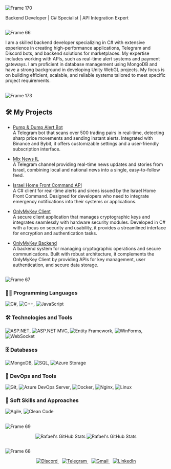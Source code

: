 ![Frame 170](https://github.com/user-attachments/assets/db8c7f05-8e97-4baa-9237-f21723ff171c)

Backend Developer | C# Specialist | API Integration Expert

## 

![Frame 66](https://github.com/user-attachments/assets/85c2aa52-73d8-4d26-8a85-d2693c7158f1)

I am a skilled backend developer specializing in C# with extensive experience in creating high-performance applications, Telegram and Discord bots, and backend solutions for marketplaces. My expertise includes working with APIs, such as real-time alert systems and payment gateways. I am proficient in database management using MongoDB and have a strong background in developing Unity WebGL projects. My focus is on building efficient, scalable, and reliable systems tailored to meet specific project requirements.

## 

![Frame 173](https://github.com/user-attachments/assets/cb849848-5459-4880-88a4-7972ca2f5174)

## 🛠️ My Projects
- [Pump & Dump Alert Bot](https://t.me/DumpPumpAlertBot)  
  A Telegram bot that scans over 500 trading pairs in real-time, detecting sharp price movements and sending instant alerts. Integrated with Binance and Bybit, it offers customizable settings and a user-friendly subscription interface.

- [Mix News IL](https://t.me/mixnewsil)  
  A Telegram channel providing real-time news updates and stories from Israel, combining local and national news into a single, easy-to-follow feed.

- [Israel Home Front Command API](https://github.com/rafael1209/IsraelHomeFrontCommandAPI)  
  A C# client for real-time alerts and sirens issued by the Israel Home Front Command. Designed for developers who need to integrate emergency notifications into their systems or applications.

- [OnlyMyKey Client](https://github.com/rafael1209/OnlyMyKeyClient)  
  A secure client application that manages cryptographic keys and integrates seamlessly with hardware security modules. Developed in C# with a focus on security and usability, it provides a streamlined interface for encryption and authentication tasks.

- [OnlyMyKey Backend](https://github.com/rafael1209/OnlyMyKeyBackend)  
  A backend system for managing cryptographic operations and secure communications. Built with robust architecture, it complements the OnlyMyKey Client by providing APIs for key management, user authentication, and secure data storage.

##

![Frame 67](https://github.com/user-attachments/assets/b0ed95c8-7e09-46f2-a9b3-a29b5a075667)

### 👨‍💻 Programming Languages
![C#](https://img.shields.io/badge/-C%23-239120?logo=c-sharp&logoColor=white&style=flat), ![C++](https://img.shields.io/badge/-C++-00599C?logo=cplusplus&logoColor=white&style=flat), ![JavaScript](https://img.shields.io/badge/-JavaScript-F7DF1E?logo=javascript&logoColor=black&style=flat)

### 🛠️ Technologies and Tools
![ASP.NET](https://img.shields.io/badge/-ASP.NET-512BD4?logo=dotnet&logoColor=white&style=flat), ![ASP.NET MVC](https://img.shields.io/badge/-ASP.NET%20MVC-512BD4?logo=dotnet&logoColor=white&style=flat), ![Entity Framework](https://img.shields.io/badge/-Entity%20Framework-512BD4?logo=dotnet&logoColor=white&style=flat), ![WinForms](https://img.shields.io/badge/-WinForms-0078D6?logo=windows&logoColor=white&style=flat), ![WebSocket](https://img.shields.io/badge/-WebSocket-FF6F00?logo=websocket&logoColor=white&style=flat)

### 🗄️ Databases
![MongoDB](https://img.shields.io/badge/-MongoDB-47A248?logo=mongodb&logoColor=white&style=flat), ![SQL](https://img.shields.io/badge/-SQL-4479A1?logo=postgresql&logoColor=white&style=flat), ![Azure Storage](https://img.shields.io/badge/-Azure%20Storage-0089D6?logo=microsoft-azure&logoColor=white&style=flat)

### 🚀 DevOps and Tools
![Git](https://img.shields.io/badge/-Git-F05032?logo=git&logoColor=white&style=flat), ![Azure DevOps Server](https://img.shields.io/badge/-Azure%20DevOps-0078D7?logo=azuredevops&logoColor=white&style=flat), ![Docker](https://img.shields.io/badge/-Docker-2496ED?logo=docker&logoColor=white&style=flat), ![Nginx](https://img.shields.io/badge/-Nginx-009639?logo=nginx&logoColor=white&style=flat), ![Linux](https://img.shields.io/badge/-Linux-FCC624?logo=linux&logoColor=black&style=flat)

### 🔧 Soft Skills and Approaches
![Agile](https://img.shields.io/badge/-Agile-333333?logo=agile&logoColor=white&style=flat), ![Clean Code](https://img.shields.io/badge/-Clean%20Code-008000?style=flat)

## 

![Frame 69](https://github.com/user-attachments/assets/d1312777-6e48-4649-abce-15bc4f61ea01)
<div align="center">
  <img src="https://github-readme-stats.vercel.app/api?username=rafael1209&show_icons=true&theme=white" alt="Rafael's GitHub Stats">
  <img src="https://nirzak-streak-stats.vercel.app/?user=rafael1209&theme=github_dark&hide_border=false" alt="Rafael's GitHub Stats">
</div>

## 

![Frame 68](https://github.com/user-attachments/assets/98c32819-e003-41bc-9b3a-10c4775d0175)

<p align="center">
  <a href="https://discord.com/users/773259384095768657" target="_blank" style="margin-right: 10px;">
    <img src="https://img.shields.io/badge/Discord-5865F2?style=for-the-badge&logo=discord&logoColor=white" alt="Discord">
  </a>
  <a href="https://t.me/RafaelloChas" target="_blank" style="margin-right: 10px;">
    <img src="https://img.shields.io/badge/Telegram-2CA5E0?style=for-the-badge&logo=telegram&logoColor=white" alt="Telegram">
  </a>
  <a href="mailto:mr.chasmanrafael@gmail.com" target="_blank" style="margin-right: 10px;">
    <img src="https://img.shields.io/badge/Gmail-D14836?style=for-the-badge&logo=gmail&logoColor=white" alt="Gmail">
  </a>
  <a href="https://www.linkedin.com/in/chasman" target="_blank">
    <img src="https://img.shields.io/badge/LinkedIn-0077B5?style=for-the-badge&logo=linkedin&logoColor=white" alt="LinkedIn">
  </a>
</p>

<br>
